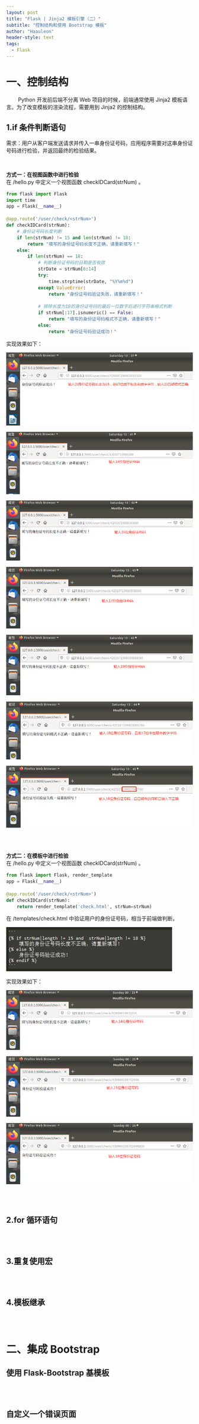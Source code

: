 ```yaml
---
layout: post
title: "Flask | Jinja2 模板引擎（二）"
subtitle: "控制结构和使用 Bootstrap 模板"
author: "Haauleon"
header-style: text
tags:
  - Flask
---
```


# 一、控制结构
&emsp;&emsp; Python 开发前后端不分离 Web 项目的时候，前端通常使用 Jinja2 模板语言。为了改变模板的渲染流程，需要用到 Jinja2 的控制结构。     

## 1.if 条件判断语句            
需求：用户从客户端发送请求并传入一串身份证号码，应用程序需要对这串身份证号码进行检验，并返回最终的检验结果。       

<br>

**方式一：在视图函数中进行检验**                           
在 /hello.py 中定义一个视图函数 checkIDCard(strNum) 。      

```python
from flask import Flask
import time
app = Flask(__name__)

@app.route('/user/check/<strNum>')
def checkIDCard(strNum):
    # 身份证号码长度判断
    if len(strNum) != 15 and len(strNum) != 18:
        return "填写的身份证号码长度不正确，请重新填写！"
    else:    
        if len(strNum) == 18:   
            # 判断身份证号码的日期是否有效
            strDate = strNum[6:14]
            try:
                time.strptime(strDate, "%Y%m%d")
            except ValueError:
                return "身份证号码验证失败，请重新填写！"

            # 排除长度为18的身份证号码的最后一位数字后进行字符串格式判断
            if strNum[:17].isnumeric() == False:
                return "填写的身份证号码格式不正确，请重新填写！"
            else:
                return "身份证号码验证成功！"
```       


实现效果如下：        

![](\img\in-post\2020-06-13-flask0003\1.png)        

![](\img\in-post\2020-06-13-flask0003\2.png)       

![](\img\in-post\2020-06-13-flask0003\3.png)      

![](\img\in-post\2020-06-13-flask0003\4.png)      

![](\img\in-post\2020-06-13-flask0003\5.png)      

![](\img\in-post\2020-06-13-flask0003\6.png)     

![](\img\in-post\2020-06-13-flask0003\7.png)


<br><br>



**方式二：在模板中进行检验**            
在 /hello.py 中定义一个视图函数 checkIDCard(strNum) 。      

```python
from flask import Flask, render_template
app = Flask(__name__)

@app.route('/user/check/<strNum>')
def checkIDCard(strNum):
    return render_template('check.html', strNum=strNum)
```


在 /templates/check.html 中验证用户的身份证号码，相当于前端做判断。           

![](\img\in-post\2020-06-13-flask0003\11.png)          

实现效果如下：        

![](\img\in-post\2020-06-13-flask0003\8.png)        

![](\img\in-post\2020-06-13-flask0003\9.png)       

![](\img\in-post\2020-06-13-flask0003\10.png) 

<br><br>


## 2.for 循环语句

<br><br>


## 3.重复使用宏

<br><br>


## 4.模板继承

<br><br>




# 二、集成 Bootstrap

## 使用 Flask-Bootstrap 基模板

<br><br>

## 自定义一个错误页面